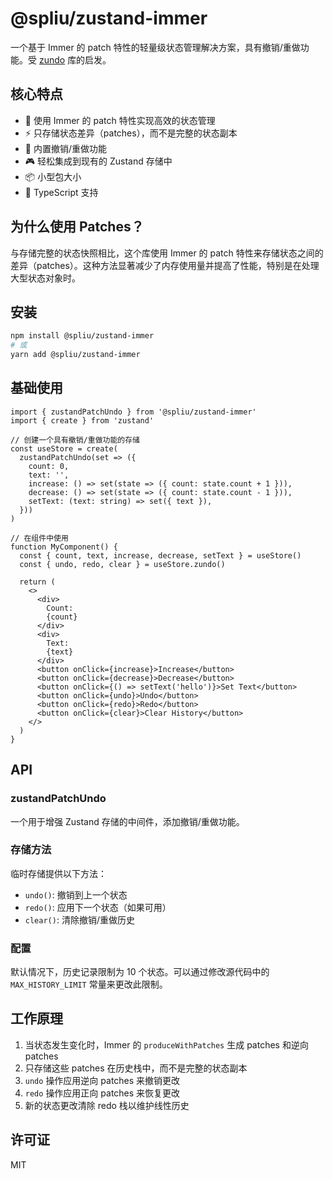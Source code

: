 # @spliu/zustand-immer

一个基于 Immer 的 patch 特性的轻量级状态管理解决方案，具有撤销/重做功能。受 [zundo](https://github.com/charkour/zundo) 库的启发。

## 核心特点

- 🎯 使用 Immer 的 patch 特性实现高效的状态管理
- ⚡ 只存储状态差异（patches），而不是完整的状态副本
- 🔄 内置撤销/重做功能
- 🎮 轻松集成到现有的 Zustand 存储中
- 📦 小型包大小
- 💪 TypeScript 支持

## 为什么使用 Patches？

与存储完整的状态快照相比，这个库使用 Immer 的 patch 特性来存储状态之间的差异（patches）。这种方法显著减少了内存使用量并提高了性能，特别是在处理大型状态对象时。

## 安装

```bash
npm install @spliu/zustand-immer
# 或
yarn add @spliu/zustand-immer
```

## 基础使用

```tsx
import { zustandPatchUndo } from '@spliu/zustand-immer'
import { create } from 'zustand'

// 创建一个具有撤销/重做功能的存储
const useStore = create(
  zustandPatchUndo(set => ({
    count: 0,
    text: '',
    increase: () => set(state => ({ count: state.count + 1 })),
    decrease: () => set(state => ({ count: state.count - 1 })),
    setText: (text: string) => set({ text }),
  }))
)

// 在组件中使用
function MyComponent() {
  const { count, text, increase, decrease, setText } = useStore()
  const { undo, redo, clear } = useStore.zundo()

  return (
    <>
      <div>
        Count:
        {count}
      </div>
      <div>
        Text:
        {text}
      </div>
      <button onClick={increase}>Increase</button>
      <button onClick={decrease}>Decrease</button>
      <button onClick={() => setText('hello')}>Set Text</button>
      <button onClick={undo}>Undo</button>
      <button onClick={redo}>Redo</button>
      <button onClick={clear}>Clear History</button>
    </>
  )
}
```

## API

### zustandPatchUndo

一个用于增强 Zustand 存储的中间件，添加撤销/重做功能。

### 存储方法

临时存储提供以下方法：

- `undo()`: 撤销到上一个状态
- `redo()`: 应用下一个状态（如果可用）
- `clear()`: 清除撤销/重做历史

### 配置

默认情况下，历史记录限制为 10 个状态。可以通过修改源代码中的 `MAX_HISTORY_LIMIT` 常量来更改此限制。

## 工作原理

1. 当状态发生变化时，Immer 的 `produceWithPatches` 生成 patches 和逆向 patches
2. 只存储这些 patches 在历史栈中，而不是完整的状态副本
3. `undo` 操作应用逆向 patches 来撤销更改
4. `redo` 操作应用正向 patches 来恢复更改
5. 新的状态更改清除 redo 栈以维护线性历史

## 许可证

MIT
